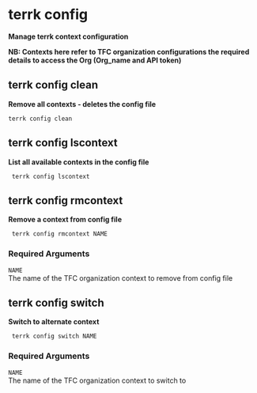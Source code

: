 # terrk config

**Manage terrk context configuration**  

**NB: Contexts here refer to TFC organization configurations the required details to access the Org (Org_name and API token)**  

## terrk config clean  

**Remove all contexts - deletes the config file**  

```
terrk config clean
```

## terrk config lscontext 

**List all available contexts in the config file**  

```
 terrk config lscontext
```
## terrk config rmcontext 

**Remove a context from config file**  

```
 terrk config rmcontext NAME
```
### Required Arguments

```NAME```    
   The name of the TFC organization context to remove from config file

## terrk config switch 

**Switch to alternate context**  

```
 terrk config switch NAME
```
### Required Arguments

```NAME```    
   The name of the TFC organization context to switch to